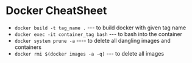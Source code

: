 # Docker CheatSheet

* `docker build -t tag_name .`   --- to build docker with given tag name
* `docker exec -it container_tag bash`   --- to bash into the container
* `docker system prune -a`   ---- to delete all dangling images and containers
* `docker rmi $(docker images -a -q)`   --- to delete all images






